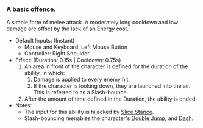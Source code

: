 ### A basic offence.

A simple form of melee attack. A moderately long cooldown and low damage are offset by the lack of an Energy cost.

- Default Inputs: (Instant)
    - Mouse and Keyboard: Left Mouse Button
    - Controller: Right Shoulder
- Effect: (Duration: 0.15s | Cooldown: 0.75s)
    1.  An area in front of the character is defined for the duration of the ability, in which:
        1.  Damage is applied to every enemy hit.
        2.  If the character is looking down, they are launched into the air. This is referred to as a Slash-bounce.
    2.  After the amount of time defined in the Duration, the ability is ended.
- Notes:
    - The input for this ability is hijacked by [Slice Stance](Slice%20Stance.md).
    - Slash-bouncing reenables the character's [Double Jump](Jump.md), and [Dash](Dash.md).
